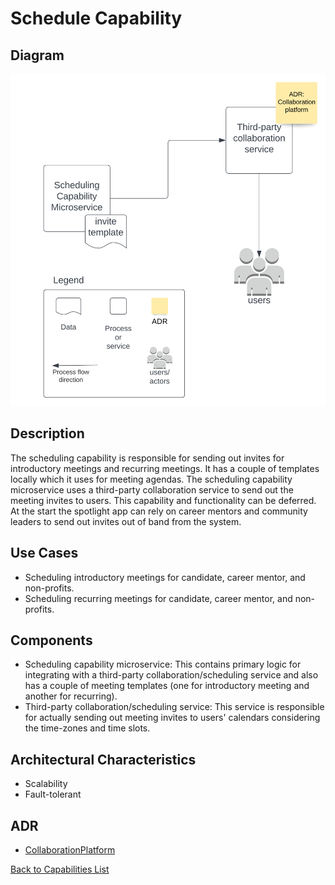 # Schedule Capability

## Diagram
![ScheduleCapability](https://raw.githubusercontent.com/TheMarmots/ArchKatas2022/main/assets/ScheduleCapability.svg)

## Description
The scheduling capability is responsible for sending out invites for introductory meetings and recurring meetings. It has a couple of templates locally which it uses for meeting agendas. The scheduling capability microservice uses a third-party collaboration service to send out the meeting invites to users.
This capability and functionality can be deferred. At the start the spotlight app can rely on career mentors and community leaders to send out invites out of band from the system.

## Use Cases
* Scheduling introductory meetings for candidate, career mentor, and non-profits.
* Scheduling recurring meetings for candidate, career mentor, and non-profits.

## Components
* Scheduling capability microservice: This contains primary logic for integrating with a third-party collaboration/scheduling service and also has a couple of meeting templates (one for introductory meeting and another for recurring).
* Third-party collaboration/scheduling service: This service is responsible for actually sending out meeting invites to users' calendars considering the time-zones and time slots.  


## Architectural Characteristics
* Scalability
* Fault-tolerant  

## ADR
- [CollaborationPlatform](../../ADRs/CollaborationPlatform.md)

[Back to Capabilities List](../../Solution/DetailedArch.md)